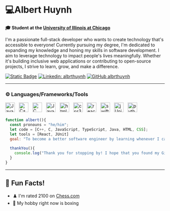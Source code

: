 # 💻Albert Huynh

**🎓 Student at the [University of Illinois at Chicago](https://www.uic.edu/)**

I'm a passionate full-stack developer who wants to create technology that's accessible to everyone! Currently pursuing my degree, I'm dedicated to expanding my knowledge and honing my skills in software development. I aim to leverage technology to impact people's lives meaningfully. Whether it's building inclusive web applications or contributing to open-source projects, I strive to learn, grow, and make a difference.

[![Static Badge](https://img.shields.io/badge/albrthuynh-grey?style=flat-square&logo=instagram&labelColor=white)](https://www.instagram.com/albert_huynhhh/)
[![Linkedin: albrthuynh](https://img.shields.io/badge/-albrthuynh-blue?style=flat-square&logo=Linkedin&logoColor=white&link=https://www.linkedin.com/in/thaianebraga/)](https://www.linkedin.com/in/albrthuynh/)
[![GitHub albrthuynh](https://img.shields.io/github/followers/albrthuynh?label=follow&style=social)](https://github.com/albrthuynh)

---
### ⚙️ Languages/Frameworks/Tools
<img align = "left" alt="Java" width="30px" style="padding-right:10px;" src="https://cdn.jsdelivr.net/gh/devicons/devicon/icons/java/java-original.svg"/> 
<img align = "left" alt="C++" width ="30px" style="padding-right:10px;" src="https://cdn.jsdelivr.net/gh/devicons/devicon@latest/icons/cplusplus/cplusplus-original.svg" /> 
<img align = "left" alt="C" width ="30px" style="padding-right:10px;" src="https://cdn.jsdelivr.net/gh/devicons/devicon@latest/icons/c/c-original.svg" />
<img align = "left" alt="JavaScript" width ="30px" style="padding-right:10px;" src="https://cdn.jsdelivr.net/gh/devicons/devicon@latest/icons/javascript/javascript-original.svg" />
<img align = "left" alt="html5" width ="30px" style="padding-right:10px;" src="https://cdn.jsdelivr.net/gh/devicons/devicon@latest/icons/html5/html5-original-wordmark.svg" />
<img align = "left" alt="css3" width ="30px" style="padding-right:10px;" src="https://cdn.jsdelivr.net/gh/devicons/devicon@latest/icons/css3/css3-original-wordmark.svg" />
<img align = "left" alt="react" width ="30px" style="padding-right:10px;" src="https://cdn.jsdelivr.net/gh/devicons/devicon@latest/icons/react/react-original-wordmark.svg" />
<img align = "left" alt="swift" width ="30px" style="padding-right:10px;" src="https://cdn.jsdelivr.net/gh/devicons/devicon@latest/icons/swift/swift-original.svg" />
<img align = "left" alt="jUnit" width ="30px" style="padding-right:10px;" src="https://cdn.jsdelivr.net/gh/devicons/devicon@latest/icons/junit/junit-plain-wordmark.svg" />
<img align = "left" alt="python" width ="30px" style="padding-right:10px;" src="https://cdn.jsdelivr.net/gh/devicons/devicon@latest/icons/python/python-original.svg" />
<br/> <br/>


```javascript
function albert(){
  const pronouns = "he/him";
  let code = [C++, C, JavaScript, TypeScript, Java, HTML, CSS];
  let tools = [React, JUnit]
  goal: "To become a better software engineer by learning whenever I can, and developing my skills as much as possible"
  
  thankYou(){
    console.log("Thank you for stopping by! I hope that you found my GitHub interesting. Consider following me if you want 😊");
  }
}
```
---
## 🎉 Fun Facts!

- ♟️ I'm rated 2100 on [Chess.com](https://www.chess.com)
- 🥊 My hobby right now is boxing

